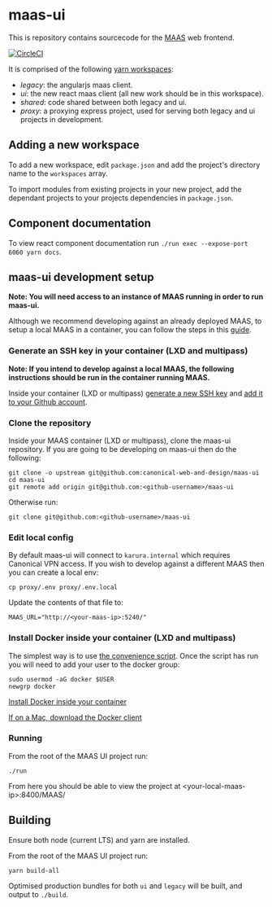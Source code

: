 # maas-ui

This is repository contains sourcecode for the [MAAS](http://maas.io) web  frontend.

[![CircleCI](https://circleci.com/gh/canonical-web-and-design/maas-ui/tree/master.svg?style=svg)](https://circleci.com/gh/canonical-web-and-design/maas-ui/tree/master)

It is comprised of the following [yarn workspaces](https://yarnpkg.com/lang/en/docs/workspaces/):

  - *legacy*: the angularjs maas client.
  - *ui*: the new react maas client (all new work should be in this workspace).
  - *shared*: code shared between both legacy and ui.
  - *proxy*: a proxying express project, used for serving both legacy and ui projects in development.

## Adding a new workspace

To add a new workspace, edit `package.json` and add the project's directory name to the `workspaces` array.

To import modules from existing projects in your new project, add the dependant projects to your projects dependencies in `package.json`.

## Component documentation

To view react component documentation run `./run exec --expose-port 6060 yarn docs`.

## maas-ui development setup

**Note: You will need access to an instance of MAAS running in order to run maas-ui.**

Although we recommend developing against an already deployed MAAS,
to setup a local MAAS in a container, you can follow the steps in this [guide](https://docs.google.com/document/d/17Rc_wpaOylXADmh6yIDlGjOVzaAgyLWe3SbnK3C5SL0/).

### Generate an SSH key in your container (LXD and multipass)

**Note: If you intend to develop against a local MAAS, the following instructions should be run in the container running MAAS.**

Inside your container (LXD or multipass) [generate a new SSH key](https://help.github.com/en/articles/generating-a-new-ssh-key-and-adding-it-to-the-ssh-agent) and [add it to your Github account](https://help.github.com/en/articles/adding-a-new-ssh-key-to-your-github-account).

### Clone the repository

Inside your MAAS container (LXD or multipass), clone the maas-ui repository. If you are going to be developing on maas-ui then do the following:

```
git clone -o upstream git@github.com:canonical-web-and-design/maas-ui
cd maas-ui
git remote add origin git@github.com:<github-username>/maas-ui
```

Otherwise run:

```
git clone git@github.com:<github-username>/maas-ui
```

### Edit local config

By default maas-ui will connect to `karura.internal` which requires Canonical VPN access. If you wish to develop against a different MAAS then you can create a local env:

```
cp proxy/.env proxy/.env.local
```

Update the contents of that file to:

```
MAAS_URL="http://<your-maas-ip>:5240/"
```


### Install Docker inside your container (LXD and multipass)

The simplest way is to use [the convenience script](https://docs.docker.com/install/linux/docker-ce/ubuntu/#install-using-the-convenience-script). Once the script has run you will need to add your user to the docker group:

```
sudo usermod -aG docker $USER
newgrp docker
```

[Install Docker inside your container](https://docs.docker.com/install/linux/docker-ce/ubuntu/)

[If on a Mac, download the Docker client](https://docs.docker.com/v17.12/docker-for-mac/install/#download-docker-for-mac)

### Running

From the root of the MAAS UI project run:

```
./run
```

From here you should be able to view the project at &lt;your-local-maas-ip>:8400/MAAS/

## Building

Ensure both node (current LTS) and yarn are installed.

From the root of the MAAS UI project run:

```
yarn build-all
```

Optimised production bundles for both `ui` and `legacy` will be built, and output to `./build`.
